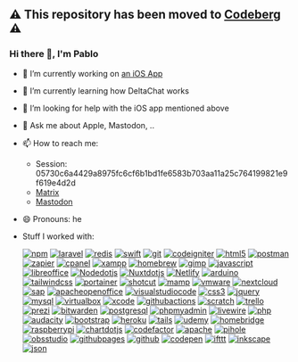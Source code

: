 ⚠️ This repository has been moved to [Codeberg](https://codeberg.org/pabloitse/pabloitse) ⚠️
-
### Hi there 👋, I'm Pablo

- 🔭 I’m currently working on [an iOS App](https://github.com/coders-oustem/Work-Time-Manager)
- 🌱 I’m currently learning how DeltaChat works
- 🤔 I’m looking for help with the iOS app mentioned above
- 💬 Ask me about Apple, Mastodon,  ..
- 📫 How to reach me: 
  - Session: 05730c6a4429a8975fc6cf6b1bd1fe6583b703aa11a25c764199821e9f619e4d2d
  - [Matrix](https://matrix.to/#/@pab_lol:matrix.org)
  - <a rel="me" href="https://mastodon.green/@pabloitse">Mastodon</a>
- 😄 Pronouns: he
- Stuff I worked with:

  [![npm](https://img.shields.io/badge/npm-CB3837?style=for-the-badge&logo=npm&logoColor=white)](https://www.npmjs.com/)
[![laravel](https://img.shields.io/badge/laravel-FF2D20?style=for-the-badge&logo=laravel&logoColor=white)](https://laravel.com/)
[![redis](https://img.shields.io/badge/redis-DC382D?style=for-the-badge&logo=redis&logoColor=white)](https://redis.io/)
[![swift](https://img.shields.io/badge/swift-F05138?style=for-the-badge&logo=swift&logoColor=white)](https://www.swift.org/)
[![git](https://img.shields.io/badge/git-F05032?style=for-the-badge&logo=git&logoColor=white)](https://github.com/glottis0q)
[![codeigniter](https://img.shields.io/badge/CodeIgniter-EF4223?style=for-the-badge&logo=CodeIgniter&logoColor=white)](https://codeigniter.com)
[![html5](https://img.shields.io/badge/html5-E34F26?style=for-the-badge&logo=html5&logoColor=white)](https://wikipedia.org/wiki/HTML5)
[![postman](https://img.shields.io/badge/postman-FF6C37?style=for-the-badge&logo=postman&logoColor=white)](https://www.postman.com)
[![zapier](https://img.shields.io/badge/zapier-FF4A00?style=for-the-badge&logo=zapier&logoColor=white)](https://www.zapier.com)
[![cpanel](https://img.shields.io/badge/cpanel-FF6C2C?style=for-the-badge&logo=cpanel&logoColor=white)](https://cpanel.net/)
[![xampp](https://img.shields.io/badge/xampp-FB7A24?style=for-the-badge&logo=xampp&logoColor=white)](https://www.apachefriends.org/index.html)
[![homebrew](https://img.shields.io/badge/homebrew-FBB040?style=for-the-badge&logo=homebrew&logoColor=white)](https://brew.sh/)
[![gimp](https://img.shields.io/badge/gimp-5C5543?style=for-the-badge&logo=gimp&logoColor=white)](https://www.gimp.org/)
[![javascript](https://img.shields.io/badge/javascript-F7DF1E?style=for-the-badge&logo=javascript&logoColor=white)](https://www.javascript.com/)
[![libreoffice](https://img.shields.io/badge/libreoffice-18A303?style=for-the-badge&logo=libreoffice&logoColor=white)](https://www.libreoffice.org/)
[![Nodedotjs](https://img.shields.io/badge/Nodedotjs-339933?style=for-the-badge&logo=Nodedotjs&logoColor=white)](https://nodejs.org/)
[![Nuxtdotjs](https://img.shields.io/badge/Nuxtdotjs-00DC82?style=for-the-badge&logo=Nuxtdotjs&logoColor=white)](https://nuxtjs.org/)
[![Netlify](https://img.shields.io/badge/Netlify-00C7B7?style=for-the-badge&logo=Netlify&logoColor=white)](https://www.netlify.com/)
[![arduino](https://img.shields.io/badge/Arduino-00979D?style=for-the-badge&logo=Arduino&logoColor=white)](https://www.arduino.cc)
[![tailwindcss](https://img.shields.io/badge/tailwindcss-06B6D4?style=for-the-badge&logo=tailwindcss&logoColor=white)](https://tailwindcss.com/)
[![portainer](https://img.shields.io/badge/portainer-13BEF9?style=for-the-badge&logo=portainer&logoColor=white)](https://portainer.io/)
[![shotcut](https://img.shields.io/badge/shotcut-115C77?style=for-the-badge&logo=shotcut&logoColor=white)](https://shotcut.org/)
[![mamp](https://img.shields.io/badge/mamp-02749C?style=for-the-badge&logo=mamp&logoColor=white)](https://mamp.info/)
[![vmware](https://img.shields.io/badge/vmware-607078?style=for-the-badge&logo=vmware&logoColor=white)](https://www.vmware.com/)
[![nextcloud](https://img.shields.io/badge/nextcloud-0082C9?style=for-the-badge&logo=nextcloud&logoColor=white)](https://nextcloud.com/)
[![sap](https://img.shields.io/badge/sap-0FAAFF?style=for-the-badge&logo=sap&logoColor=white)](https://sap.com/)
[![apacheopenoffice](https://img.shields.io/badge/apacheopenoffice-0E85CD?style=for-the-badge&logo=apacheopenoffice&logoColor=white)](https://www.openoffice.org/)
[![visualstudiocode](https://img.shields.io/badge/visualstudiocode-007ACC?style=for-the-badge&logo=visualstudiocode&logoColor=white)](https://code.visualstudio.com/)
[![css3](https://img.shields.io/badge/css3-1572B6?style=for-the-badge&logo=css3&logoColor=white)](https://en.wikipedia.org/wiki/CSS)
[![jquery](https://img.shields.io/badge/jquery-0769AD?style=for-the-badge&logo=jquery&logoColor=white)](https://jquery.com/)
[![mysql](https://img.shields.io/badge/mysql-4479A1?style=for-the-badge&logo=mysql&logoColor=white)](https://www.mysql.com/)
[![virtualbox](https://img.shields.io/badge/virtualbox-183A61?style=for-the-badge&logo=virtualbox&logoColor=white)](https://www.virtualbox.org/)
[![xcode](https://img.shields.io/badge/xcode-147EFB?style=for-the-badge&logo=xcode&logoColor=white)](https://developer.apple.com/xcode/)
[![githubactions](https://img.shields.io/badge/githubactions-2088FF?style=for-the-badge&logo=githubactions&logoColor=white)](https://github.com/features/actions)
[![scratch](https://img.shields.io/badge/scratch-4D97FF?style=for-the-badge&logo=scratch&logoColor=white)](https://scratch.mit.edu/)
[![trello](https://img.shields.io/badge/trello-0052CC?style=for-the-badge&logo=trello&logoColor=white)](https://trello.com)
[![prezi](https://img.shields.io/badge/prezi-3181FF?style=for-the-badge&logo=prezi&logoColor=white)](https://prezi.com)
[![bitwarden](https://img.shields.io/badge/bitwarden-175DDC?style=for-the-badge&logo=bitwarden&logoColor=white)](https://bitwarden.com)
[![postgresql](https://img.shields.io/badge/postgresql-175DDC?style=for-the-badge&logo=postgresql&logoColor=white)](https://www.postgresql.org/)
[![phpmyadmin](https://img.shields.io/badge/phpmyadmin-6C78AF?style=for-the-badge&logo=phpmyadmin&logoColor=white)](https://www.phpmyadmin.net/)
[![livewire](https://img.shields.io/badge/livewire-4E56A6?style=for-the-badge&logo=livewire&logoColor=white)](https://laravel-livewire.com/)
[![php](https://img.shields.io/badge/php-777BB4?style=for-the-badge&logo=php&logoColor=white)](https://www.php.net/)
[![audacity](https://img.shields.io/badge/audacity-0000CC?style=for-the-badge&logo=audacity&logoColor=white)](https://www.audacityteam.org/)
[![bootstrap](https://img.shields.io/badge/Bootstrap-7952B3?style=for-the-badge&logo=Bootstrap&logoColor=white)](https://getbootstrap.com)
[![heroku](https://img.shields.io/badge/heroku-7952B3?style=for-the-badge&logo=heroku&logoColor=white)](https://heroku.com)
[![tails](https://img.shields.io/badge/tails-56347C?style=for-the-badge&logo=tails&logoColor=white)](https://tails.boum.org/)
[![udemy](https://img.shields.io/badge/udemy-A435F0?style=for-the-badge&logo=udemy&logoColor=white)](http://udemy.com/)
[![homebridge](https://img.shields.io/badge/homebridge-491F59?style=for-the-badge&logo=homebridge&logoColor=white)](https://homebridge.io/)
[![raspberrypi](https://img.shields.io/badge/raspberrypi-A22846?style=for-the-badge&logo=raspberrypi&logoColor=white)](https://www.raspberrypi.org/)
[![chartdotjs](https://img.shields.io/badge/chartdotjs-FF6384?style=for-the-badge&logo=chartdotjs&logoColor=white)](https://www.chartjs.org/)
[![codefactor](https://img.shields.io/badge/codefactor-F44A6A?style=for-the-badge&logo=codefactor&logoColor=white)](https://www.codefactor.io/)
[![apache](https://img.shields.io/badge/apache-D22128?style=for-the-badge&logo=apache&logoColor=white)](https://www.apache.org/)
[![pihole](https://img.shields.io/badge/pihole-96060C?style=for-the-badge&logo=pihole&logoColor=white)](https://pi-hole.net/)
[![obsstudio](https://img.shields.io/badge/obsstudio-302E31?style=for-the-badge&logo=obsstudio&logoColor=white)](https://obsproject.com/)
[![githubpages](https://img.shields.io/badge/githubpages-222222?style=for-the-badge&logo=githubpages&logoColor=white)](https://pages.github.com/)
[![github](https://img.shields.io/badge/github-222222?style=for-the-badge&logo=github&logoColor=white)](https://github.com/)
[![codepen](https://img.shields.io/badge/codepen-000000?style=for-the-badge&logo=codepen&logoColor=white)](https://codepen.io/)
[![ifttt](https://img.shields.io/badge/ifttt-000000?style=for-the-badge&logo=ifttt&logoColor=white)](https://ifttt.com/)
[![inkscape](https://img.shields.io/badge/inkscape-000000?style=for-the-badge&logo=inkscape&logoColor=white)](https://inkscape.org/)
[![json](https://img.shields.io/badge/json-000000?style=for-the-badge&logo=json&logoColor=white)](https://www.json.org/)
